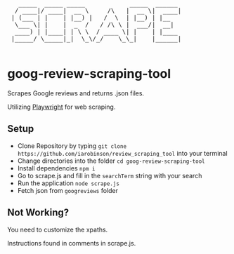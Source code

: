 <pre>
   _____  _____ _____            _____  ______ 
  / ____|/ ____|  __ \     /\   |  __ \|  ____|
 | (___ | |    | |__) |   /  \  | |__) | |__   
  \___ \| |    |  _  /   / /\ \ |  ___/|  __|  
  ____) | |____| | \ \  / ____ \| |    | |____ 
 |_____/ \_____|_|  \_\/_/    \_\_|    |______|
                                               
</pre>

# goog-review-scraping-tool

Scrapes Google reviews and returns .json files.

Utilizing [Playwright](https://github.com/microsoft/playwright) for web scraping.

## Setup

- Clone Repository by typing `git clone https://github.com/iarobinson/review_scraping_tool` into your terminal
- Change directories into the folder `cd goog-review-scraping-tool`
- Install dependencies `npm i`
- Go to scrape.js and fill in the `searchTerm` string with your search
- Run the application `node scrape.js`
- Fetch json from `googreviews` folder

## Not Working?

You need to customize the xpaths.

Instructions found in comments in scrape.js.
